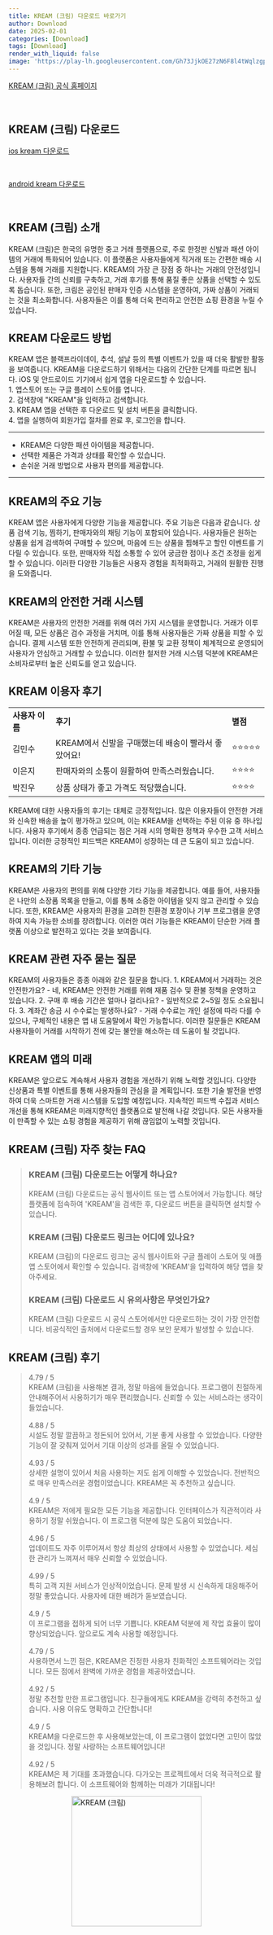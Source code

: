 ```yaml
---
title: KREAM (크림) 다운로드 바로가기
author: Download
date: 2025-02-01
categories: [Download]
tags: [Download]
render_with_liquid: false
image: 'https://play-lh.googleusercontent.com/Gh73JjkOE27zN6F8l4tWqlzgpHMEyEZJLOOg8-RQfYtPBAwsSCWNcqvdhgTaqGSOLA=s256-rw'
---
```

<p><a class='click-button' title='KREAM (크림)' href='https://kream.co.kr/?srsltid=AfmBOooMmAaZPBt25w91TAULZ1JQcTJ5F71R9l-4BrEMICE3-HvDiSWb' rel='nofollow'>KREAM (크림) 공식 홈페이지</a></p><br>
<h2 id='KREAM (크림)_다운로드'>KREAM (크림) 다운로드</h2>
<p><a class="click-button ios" title="kream 다운로드" href="https://apps.apple.com/us/app/kream-%ED%81%AC%EB%A6%BC-no-1-%ED%95%9C%EC%A0%95%ED%8C%90-%EA%B1%B0%EB%9E%98-%ED%94%8C%EB%9E%AB%ED%8F%BC/id1490580239" rel="nofollow">ios kream 다운로드</a></p><br>
<p><a class="click-button android" title="kream 다운로드" href="https://play.google.comhttps://play.google.com/store/apps/details?id=com.fstudio.kream" rel="nofollow">android kream 다운로드</a></p><br>


<h2 id='KREAM_소개'>KREAM (크림) 소개</h2>

<p>KREAM (크림)은 한국의 유명한 중고 거래 플랫폼으로, 주로 한정판 신발과 패션 아이템의 거래에 특화되어 있습니다. 이 플랫폼은 사용자들에게 직거래 또는 간편한 배송 시스템을 통해 거래를 지원합니다. KREAM의 가장 큰 장점 중 하나는 거래의 안전성입니다. 사용자들 간의 신뢰를 구축하고, 거래 후기를 통해 품질 좋은 상품을 선택할 수 있도록 돕습니다. 또한, 크림은 공인된 판매자 인증 시스템을 운영하여, 가짜 상품이 거래되는 것을 최소화합니다. 사용자들은 이를 통해 더욱 편리하고 안전한 쇼핑 환경을 누릴 수 있습니다.</p>

<h2 id='다운로드_방법'>KREAM 다운로드 방법</h2>

<p>KREAM 앱은 블랙프라이데이, 추석, 설날 등의 특별 이벤트가 있을 때 더욱 활발한 활동을 보여줍니다. KREAM을 다운로드하기 위해서는 다음의 간단한 단계를 따르면 됩니다. iOS 및 안드로이드 기기에서 쉽게 앱을 다운로드할 수 있습니다.<br> 1. 앱스토어 또는 구글 플레이 스토어를 엽니다.<br> 2. 검색창에 "KREAM"을 입력하고 검색합니다.<br> 3. KREAM 앱을 선택한 후 다운로드 및 설치 버튼을 클릭합니다.<br> 4. 앱을 실행하여 회원가입 절차를 완료 후, 로그인을 합니다.</p>

<hr />

<ul>
    <li>KREAM은 다양한 패션 아이템을 제공합니다.</li>
    <li>선택한 제품은 가격과 상태를 확인할 수 있습니다.</li>
    <li>손쉬운 거래 방법으로 사용자 편의를 제공합니다.</li>
</ul>

<hr />

<h2 id='주요_기능'>KREAM의 주요 기능</h2>

<p>KREAM 앱은 사용자에게 다양한 기능을 제공합니다. 주요 기능은 다음과 같습니다. 상품 검색 기능, 찜하기, 판매자와의 채팅 기능이 포함되어 있습니다. 사용자들은 원하는 상품을 쉽게 검색하여 구매할 수 있으며, 마음에 드는 상품을 찜해두고 할인 이벤트를 기다릴 수 있습니다. 또한, 판매자와 직접 소통할 수 있어 궁금한 점이나 조건 조정을 쉽게 할 수 있습니다. 이러한 다양한 기능들은 사용자 경험을 최적화하고, 거래의 원활한 진행을 도와줍니다.</p>

<h2 id='안전한_거래'>KREAM의 안전한 거래 시스템</h2>

<p>KREAM은 사용자의 안전한 거래를 위해 여러 가지 시스템을 운영합니다. 거래가 이루어질 때, 모든 상품은 검수 과정을 거치며, 이를 통해 사용자들은 가짜 상품을 피할 수 있습니다. 결제 시스템 또한 안전하게 관리되며, 환불 및 교환 정책이 체계적으로 운영되어 사용자가 안심하고 거래할 수 있습니다. 이러한 철저한 거래 시스템 덕분에 KREAM은 소비자로부터 높은 신뢰도를 얻고 있습니다.</p>

<h2 id='이용자_후기'>KREAM 이용자 후기</h2>

<table>
    <tr>
        <td><b>사용자 이름</b></td>
        <td><b>후기</b></td>
        <td><b>별점</b></td>
    </tr>
    <tr>
        <td>김민수</td>
        <td>KREAM에서 신발을 구매했는데 배송이 빨라서 좋았어요!</td>
        <td>⭐⭐⭐⭐⭐</td>
    </tr>
    <tr>
        <td>이은지</td>
        <td>판매자와의 소통이 원활하여 만족스러웠습니다.</td>
        <td>⭐⭐⭐⭐</td>
    </tr>
    <tr>
        <td>박진우</td>
        <td>상품 상태가 좋고 가격도 적당했습니다.</td>
        <td>⭐⭐⭐⭐</td>
    </tr>
</table>

<p>KREAM에 대한 사용자들의 후기는 대체로 긍정적입니다. 많은 이용자들이 안전한 거래와 신속한 배송을 높이 평가하고 있으며, 이는 KREAM을 선택하는 주된 이유 중 하나입니다. 사용자 후기에서 종종 언급되는 점은 거래 시의 명확한 정책과 우수한 고객 서비스입니다. 이러한 긍정적인 피드백은 KREAM이 성장하는 데 큰 도움이 되고 있습니다.</p>

<h2 id='기타_기능'>KREAM의 기타 기능</h2>

<p>KREAM은 사용자의 편의를 위해 다양한 기타 기능을 제공합니다. 예를 들어, 사용자들은 나만의 소장품 목록을 만들고, 이를 통해 소중한 아이템을 잊지 않고 관리할 수 있습니다. 또한, KREAM은 사용자의 환경을 고려한 친환경 포장이나 기부 프로그램을 운영하여 지속 가능한 소비를 장려합니다. 이러한 여러 기능들은 KREAM이 단순한 거래 플랫폼 이상으로 발전하고 있다는 것을 보여줍니다.</p>

<h2 id='자주_묻는_질문'>KREAM 관련 자주 묻는 질문</h2>

<p>KREAM의 사용자들은 종종 아래와 같은 질문을 합니다. 1. KREAM에서 거래하는 것은 안전한가요? - 네, KREAM은 안전한 거래를 위해 재품 검수 및 환불 정책을 운영하고 있습니다. 2. 구매 후 배송 기간은 얼마나 걸리나요? - 일반적으로 2~5일 정도 소요됩니다. 3. 계좌간 송금 시 수수료는 발생하나요? - 거래 수수료는 개인 설정에 따라 다를 수 있으나, 구체적인 내용은 앱 내 도움말에서 확인 가능합니다. 이러한 질문들은 KREAM 사용자들이 거래를 시작하기 전에 갖는 불안을 해소하는 데 도움이 될 것입니다.</p>

<h2 id='KREAM_앱의_미래'>KREAM 앱의 미래</h2>

<p>KREAM은 앞으로도 계속해서 사용자 경험을 개선하기 위해 노력할 것입니다. 다양한 신상품과 특별 이벤트를 통해 사용자들의 관심을 끌 계획입니다. 또한 기술 발전을 반영하여 더욱 스마트한 거래 시스템을 도입할 예정입니다. 지속적인 피드백 수집과 서비스 개선을 통해 KREAM은 미래지향적인 플랫폼으로 발전해 나갈 것입니다. 모든 사용자들이 만족할 수 있는 쇼핑 경험을 제공하기 위해 끊임없이 노력할 것입니다.</p>


<h2 id='KREAM (크림)_자주_찾는_FAQ'>KREAM (크림) 자주 찾는 FAQ</h2>
<div itemscope="" itemtype="https://schema.org/FAQPage"> 
<blockquote> 
<div itemscope="" itemprop="mainEntity" itemtype="https://schema.org/Question"> 
<h3 itemprop="name">KREAM (크림) 다운로드는 어떻게 하나요?</h3> 
<div itemscope="" itemprop="acceptedAnswer" itemtype="https://schema.org/Answer"> 
<span itemprop="text"> 
<p>KREAM (크림) 다운로드는 공식 웹사이트 또는 앱 스토어에서 가능합니다. 해당 플랫폼에 접속하여 'KREAM'을 검색한 후, 다운로드 버튼을 클릭하면 설치할 수 있습니다.</p> 
</span> 
</div> 
</div> 
<div itemscope="" itemprop="mainEntity" itemtype="https://schema.org/Question"> 
<h3 itemprop="name">KREAM (크림) 다운로드 링크는 어디에 있나요?</h3> 
<div itemscope="" itemprop="acceptedAnswer" itemtype="https://schema.org/Answer"> 
<span itemprop="text"> 
<p>KREAM (크림)의 다운로드 링크는 공식 웹사이트와 구글 플레이 스토어 및 애플 앱 스토어에서 확인할 수 있습니다. 검색창에 'KREAM'을 입력하여 해당 앱을 찾아주세요.</p> 
</span> 
</div> 
</div> 
<div itemscope="" itemprop="mainEntity" itemtype="https://schema.org/Question"> 
<h3 itemprop="name">KREAM (크림) 다운로드 시 유의사항은 무엇인가요?</h3> 
<div itemscope="" itemprop="acceptedAnswer" itemtype="https://schema.org/Answer"> 
<span itemprop="text"> 
<p>KREAM (크림) 다운로드 시 공식 스토어에서만 다운로드하는 것이 가장 안전합니다. 비공식적인 출처에서 다운로드할 경우 보안 문제가 발생할 수 있습니다.</p> 
</span> 
</div> 
</div> 
</blockquote> 
</div>
<h2 id='KREAM (크림)_후기'>KREAM (크림) 후기</h2>
<div itemscope itemtype="https://schema.org/Product">
  <blockquote>
  <div itemprop="review" itemscope itemtype="https://schema.org/Review">
      <div itemprop="reviewRating" itemscope itemtype="https://schema.org/Rating"> <span itemprop="ratingValue">4.79</span> / <span itemprop="bestRating">5</span> </div>
      <span itemprop="reviewBody">KREAM (크림)을 사용해본 결과, 정말 마음에 들었습니다. 프로그램이 친절하게 안내해주어서 사용하기가 매우 편리했습니다. 신뢰할 수 있는 서비스라는 생각이 들었습니다.</span>
  </div>
  <br>
  <div itemprop="review" itemscope itemtype="https://schema.org/Review">
      <div itemprop="reviewRating" itemscope itemtype="https://schema.org/Rating"> <span itemprop="ratingValue">4.88</span> / <span itemprop="bestRating">5</span> </div>
      <span itemprop="reviewBody">시설도 정말 깔끔하고 정돈되어 있어서, 기분 좋게 사용할 수 있었습니다. 다양한 기능이 잘 갖춰져 있어서 기대 이상의 성과를 올릴 수 있었습니다.</span>
  </div>
  <br>
  <div itemprop="review" itemscope itemtype="https://schema.org/Review">
      <div itemprop="reviewRating" itemscope itemtype="https://schema.org/Rating"> <span itemprop="ratingValue">4.93</span> / <span itemprop="bestRating">5</span> </div>
      <span itemprop="reviewBody">상세한 설명이 있어서 처음 사용하는 저도 쉽게 이해할 수 있었습니다. 전반적으로 매우 만족스러운 경험이었습니다. KREAM은 꼭 추천하고 싶습니다.</span>
  </div>
  <br>
  <div itemprop="review" itemscope itemtype="https://schema.org/Review">
      <div itemprop="reviewRating" itemscope itemtype="https://schema.org/Rating"> <span itemprop="ratingValue">4.9</span> / <span itemprop="bestRating">5</span> </div>
      <span itemprop="reviewBody">KREAM은 저에게 필요한 모든 기능을 제공합니다. 인터페이스가 직관적이라 사용하기 정말 쉬웠습니다. 이 프로그램 덕분에 많은 도움이 되었습니다.</span>
  </div>
  <br>
  <div itemprop="review" itemscope itemtype="https://schema.org/Review">
      <div itemprop="reviewRating" itemscope itemtype="https://schema.org/Rating"> <span itemprop="ratingValue">4.96</span> / <span itemprop="bestRating">5</span> </div>
      <span itemprop="reviewBody">업데이트도 자주 이루어져서 항상 최상의 상태에서 사용할 수 있었습니다. 세심한 관리가 느껴져서 매우 신뢰할 수 있었습니다.</span>
  </div>
  <br>
  <div itemprop="review" itemscope itemtype="https://schema.org/Review">
      <div itemprop="reviewRating" itemscope itemtype="https://schema.org/Rating"> <span itemprop="ratingValue">4.99</span> / <span itemprop="bestRating">5</span> </div>
      <span itemprop="reviewBody">특히 고객 지원 서비스가 인상적이었습니다. 문제 발생 시 신속하게 대응해주어 정말 좋았습니다. 사용자에 대한 배려가 돋보였습니다.</span>
  </div>
  <br>
  <div itemprop="review" itemscope itemtype="https://schema.org/Review">
      <div itemprop="reviewRating" itemscope itemtype="https://schema.org/Rating"> <span itemprop="ratingValue">4.9</span> / <span itemprop="bestRating">5</span> </div>
      <span itemprop="reviewBody">이 프로그램을 접하게 되어 너무 기쁩니다. KREAM 덕분에 제 작업 효율이 많이 향상되었습니다. 앞으로도 계속 사용할 예정입니다.</span>
  </div>
  <br>
  <div itemprop="review" itemscope itemtype="https://schema.org/Review">
      <div itemprop="reviewRating" itemscope itemtype="https://schema.org/Rating"> <span itemprop="ratingValue">4.79</span> / <span itemprop="bestRating">5</span> </div>
      <span itemprop="reviewBody">사용하면서 느낀 점은, KREAM은 진정한 사용자 친화적인 소프트웨어라는 것입니다. 모든 점에서 완벽에 가까운 경험을 제공하였습니다.</span>
  </div>
  <br>
  <div itemprop="review" itemscope itemtype="https://schema.org/Review">
      <div itemprop="reviewRating" itemscope itemtype="https://schema.org/Rating"> <span itemprop="ratingValue">4.92</span> / <span itemprop="bestRating">5</span> </div>
      <span itemprop="reviewBody">정말 추천할 만한 프로그램입니다. 친구들에게도 KREAM을 강력히 추천하고 싶습니다. 사용 이유도 명확하고 간단합니다!</span>
  </div>
  <br>
  <div itemprop="review" itemscope itemtype="https://schema.org/Review">
      <div itemprop="reviewRating" itemscope itemtype="https://schema.org/Rating"> <span itemprop="ratingValue">4.9</span> / <span itemprop="bestRating">5</span> </div>
      <span itemprop="reviewBody">KREAM을 다운로드한 후 사용해보았는데, 이 프로그램이 없었다면 고민이 많았을 것입니다. 정말 사랑하는 소프트웨어입니다!</span>
  </div>
  <br>
  <div itemprop="review" itemscope itemtype="https://schema.org/Review">
      <div itemprop="reviewRating" itemscope itemtype="https://schema.org/Rating"> <span itemprop="ratingValue">4.92</span> / <span itemprop="bestRating">5</span> </div>
      <span itemprop="reviewBody">KREAM은 제 기대를 초과했습니다. 다가오는 프로젝트에서 더욱 적극적으로 활용해보려 합니다. 이 소프트웨어와 함께하는 미래가 기대됩니다!</span>
  </div>
  </blockquote>
</div>
<figure class="image" style="display: flex; justify-content: center; align-items: center; margin: 0;"><img src="https://play-lh.googleusercontent.com/Gh73JjkOE27zN6F8l4tWqlzgpHMEyEZJLOOg8-RQfYtPBAwsSCWNcqvdhgTaqGSOLA=s256-rw" alt="KREAM (크림)" width="256" height="256" style="max-width: 100%; height: auto;"></figure>